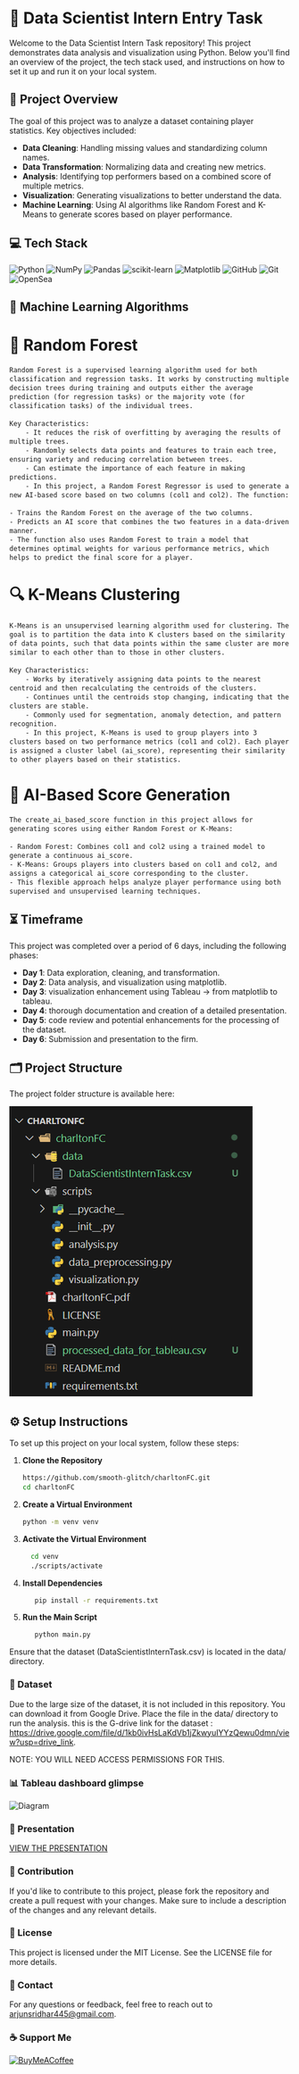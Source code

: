 # 🎯 Data Scientist Intern Entry Task

Welcome to the Data Scientist Intern Task repository! This project demonstrates data analysis and visualization using Python. Below you'll find an overview of the project, the tech stack used, and instructions on how to set it up and run it on your local system.

## 🌟 Project Overview

The goal of this project was to analyze a dataset containing player statistics. Key objectives included:

- **Data Cleaning**: Handling missing values and standardizing column names.
- **Data Transformation**: Normalizing data and creating new metrics.
- **Analysis**: Identifying top performers based on a combined score of multiple metrics.
- **Visualization**: Generating visualizations to better understand the data.
- **Machine Learning**: Using AI algorithms like Random Forest and K-Means to generate scores based on player performance.


## 💻 Tech Stack
![Python](https://img.shields.io/badge/python-3670A0?style=for-the-badge&logo=python&logoColor=ffdd54) ![NumPy](https://img.shields.io/badge/numpy-%23013243.svg?style=for-the-badge&logo=numpy&logoColor=white) ![Pandas](https://img.shields.io/badge/pandas-%23150458.svg?style=for-the-badge&logo=pandas&logoColor=white) ![scikit-learn](https://img.shields.io/badge/scikit--learn-%23F7931E.svg?style=for-the-badge&logo=scikit-learn&logoColor=white) ![Matplotlib](https://img.shields.io/badge/Matplotlib-%23ffffff.svg?style=for-the-badge&logo=Matplotlib&logoColor=black) ![GitHub](https://img.shields.io/badge/github-%23121011.svg?style=for-the-badge&logo=github&logoColor=white) ![Git](https://img.shields.io/badge/git-%23F05033.svg?style=for-the-badge&logo=git&logoColor=white) ![OpenSea](https://img.shields.io/badge/OpenSea-%232081E2.svg?style=for-the-badge&logo=opensea&logoColor=white)

## 🤖 Machine Learning Algorithms

# 🌲 Random Forest 
	Random Forest is a supervised learning algorithm used for both classification and regression tasks. It works by constructing multiple decision trees during training and outputs either the average prediction (for regression tasks) or the majority vote (for classification tasks) of the individual trees.
 	
	Key Characteristics:
		- It reduces the risk of overfitting by averaging the results of multiple trees.
		- Randomly selects data points and features to train each tree, ensuring variety and reducing correlation between trees.
		- Can estimate the importance of each feature in making predictions.
		- In this project, a Random Forest Regressor is used to generate a new AI-based score based on two columns (col1 and col2). The function:

	- Trains the Random Forest on the average of the two columns.
	- Predicts an AI score that combines the two features in a data-driven manner.
	- The function also uses Random Forest to train a model that determines optimal weights for various performance metrics, which helps to predict the final score for a player.

# 🔍 K-Means Clustering
	K-Means is an unsupervised learning algorithm used for clustering. The goal is to partition the data into K clusters based on the similarity of data points, such that data points within the same cluster are more similar to each other than to those in other clusters.

	Key Characteristics:
		- Works by iteratively assigning data points to the nearest centroid and then recalculating the centroids of the clusters.
		- Continues until the centroids stop changing, indicating that the clusters are stable.
		- Commonly used for segmentation, anomaly detection, and pattern recognition.
		- In this project, K-Means is used to group players into 3 clusters based on two performance metrics (col1 and col2). Each player is assigned a cluster label (ai_score), representing their similarity to other players based on their statistics.

# 🤖 AI-Based Score Generation
	The create_ai_based_score function in this project allows for generating scores using either Random Forest or K-Means:

	- Random Forest: Combines col1 and col2 using a trained model to generate a continuous ai_score.
	- K-Means: Groups players into clusters based on col1 and col2, and assigns a categorical ai_score corresponding to the cluster.
	- This flexible approach helps analyze player performance using both supervised and unsupervised learning techniques.

## ⏳ Timeframe

This project was completed over a period of 6 days, including the following phases:

- **Day 1**: Data exploration, cleaning, and transformation.
- **Day 2**: Data analysis, and visualization using matplotlib.
- **Day 3**: visualization enhancement using Tableau -> from matplotlib to tableau.
- **Day 4**: thorough documentation and creation of a detailed presentation.
- **Day 5**: code review and potential enhancements for the processing of the dataset.
- **Day 6**: Submission and presentation to the firm.

## 🗂 Project Structure

The project folder structure is available here:

![Diagram](https://github.com/smooth-glitch/charltonFC/blob/main/project_structure.png)

## ⚙️ Setup Instructions

To set up this project on your local system, follow these steps:

1. **Clone the Repository**

   ```bash
   https://github.com/smooth-glitch/charltonFC.git
   cd charltonFC
   
2. **Create a Virtual Environment**
   ```bash
   python -m venv venv

3. **Activate the Virtual Environment**
   
	  ```bash
   		cd venv
   		./scripts/activate
   
5. **Install Dependencies**
   ```bash
      pip install -r requirements.txt

6. **Run the Main Script**
   ```bash
      python main.py

Ensure that the dataset (DataScientistInternTask.csv) is located in the data/ directory.

### 📁 Dataset
   Due to the large size of the dataset, it is not included in this repository. You can download it from Google Drive. Place the file in the data/ directory to run the analysis.
   this is the G-drive link for the dataset : https://drive.google.com/file/d/1kb0ivHsLaKdVb1jZkwyuIYYzQewu0dmn/view?usp=drive_link.
   
   NOTE: YOU WILL NEED ACCESS PERMISSIONS FOR THIS.

### 📊 Tableau dashboard glimpse
![Diagram](https://github.com/smooth-glitch/charltonFC/blob/main/sample_output.png)

### 🎤 Presentation
[VIEW THE PRESENTATION](https://github.com/smooth-glitch/charltonFC/raw/main/charltonFC.pdf)

### 🤝 Contribution

   If you'd like to contribute to this project, please fork the repository and create a pull request with your changes. Make sure to include a description of the changes and any relevant details.

### 📜 License
    
   This project is licensed under the MIT License. See the LICENSE file for more details.

### 📧 Contact
    
   For any questions or feedback, feel free to reach out to arjunsridhar445@gmail.com.
   
### ☕ Support Me
  [![BuyMeACoffee](https://img.shields.io/badge/Buy%20Me%20a%20Coffee-ffdd00?style=for-the-badge&logo=buy-me-a-coffee&logoColor=black)](https://buymeacoffee.com/smoothglitch) 

